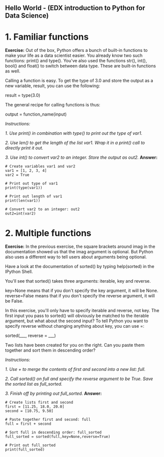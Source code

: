 ## Hello World - (EDX introduction to Python for Data Science)
# 1. Familiar functions
**Exercise:** 
Out of the box, Python offers a bunch of built-in functions to make your life as a data scientist easier. You already know two such functions: print() and type(). You've also used the functions str(), int(), bool() and float() to switch between data type. These are built-in functions as well.

Calling a function is easy. To get the type of 3.0 and store the output as a new variable, result, you can use the following:

result = type(3.0)

The general recipe for calling functions is thus:

output = function_name(input)

*Instructions:*

*1. Use print() in combination with type() to print out the type of var1.*

*2. Use len() to get the length of the list var1. Wrap it in a print() call to directly print it out.*

*3. Use int() to convert var2 to an integer. Store the output as out2.*
**Answer:**

```
# Create variables var1 and var2
var1 = [1, 2, 3, 4]
var2 = True

# Print out type of var1
print(type(var1))

# Print out length of var1
print(len(var1))

# Convert var2 to an integer: out2
out2=int(var2)
```

# 2. Multiple functions
**Exercise:** 
In the previous exercise, the square brackets around imag in the documentation showed us that the imag argument is optional. But Python also uses a different way to tell users about arguments being optional.

Have a look at the documentation of sorted() by typing help(sorted) in the IPython Shell.

You'll see that sorted() takes three arguments: iterable, key and reverse.

key=None means that if you don't specify the key argument, it will be None. reverse=False means that if you don't specify the reverse argument, it will be False.

In this exercise, you'll only have to specify iterable and reverse, not key. The first input you pass to sorted() will obviously be matched to the iterable argument, but what about the second input? To tell Python you want to specify reverse without changing anything about key, you can use =:

sorted(___, reverse = ___)
    
Two lists have been created for you on the right. Can you paste them together and sort them in descending order?

*Instructions:*

*1. Use + to merge the contents of first and second into a new list: full.*

*2. Call sorted() on full and specify the reverse argument to be True. Save the sorted list as full_sorted.*

*3. Finish off by printing out full_sorted.*
**Answer:**

```
# Create lists first and second
first = [11.25, 18.0, 20.0]
second = [10.75, 9.50]

# Paste together first and second: full
full = first + second

# Sort full in descending order: full_sorted
full_sorted = sorted(full,key=None,reverse=True)

# Print out full_sorted
print(full_sorted)
```
